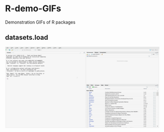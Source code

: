 # R-demo-GIFs
Demonstration GIFs of R packages

## datasets.load
![datasets.load GUI demonstration](https://github.com/bquast/R-demo-GIFs/blob/master/datasets.load.gif)
